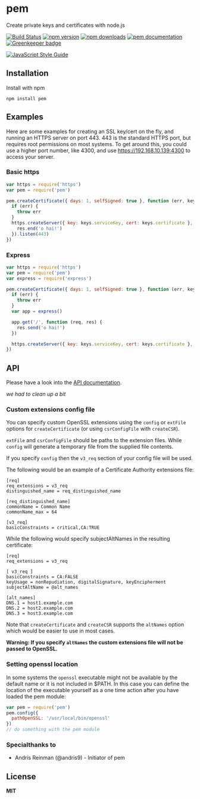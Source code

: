 pem
===

Create private keys and certificates with node.js

[![Build Status](https://secure.travis-ci.org/Dexus/pem.png)](http://travis-ci.org/Dexus/pem) [![npm version](https://badge.fury.io/js/pem.svg)](http://badge.fury.io/js/pem) [![npm downloads](https://img.shields.io/npm/dt/pem.svg)](https://www.npmjs.com/package/pem) [![pem documentation](https://img.shields.io/badge/pem-documentation-0099ff.svg?style=flat)](https://www.deineagentur.com/projects/pem) [![Greenkeeper badge](https://badges.greenkeeper.io/Dexus/pem.svg)](https://greenkeeper.io/)


[![JavaScript Style Guide](https://cdn.rawgit.com/standard/standard/master/badge.svg)](https://github.com/standard/standard)

## Installation

Install with npm

    npm install pem

## Examples

Here are some examples for creating an SSL key/cert on the fly, and running an HTTPS server on port 443.  443 is the standard HTTPS port, but requires root permissions on most systems.  To get around this, you could use a higher port number, like 4300, and use https://192.168.10.139:4300 to access your server.

### Basic https
```javascript
var https = require('https')
var pem = require('pem')

pem.createCertificate({ days: 1, selfSigned: true }, function (err, keys) {
  if (err) {
    throw err
  }
  https.createServer({ key: keys.serviceKey, cert: keys.certificate }, function (req, res) {
    res.end('o hai!')
  }).listen(443)
})
```

###  Express
```javascript
var https = require('https')
var pem = require('pem')
var express = require('express')

pem.createCertificate({ days: 1, selfSigned: true }, function (err, keys) {
  if (err) {
    throw err
  }
  var app = express()

  app.get('/', function (req, res) {
    res.send('o hai!')
  })

  https.createServer({ key: keys.serviceKey, cert: keys.certificate }, app).listen(443)
})
```

## API
Please have a look into the [API documentation](https://www.deineagentur.com/projects/pem/index.html).

_we had to clean up a bit_
<!--
### Create a dhparam key

Use `createDhparam` for creating dhparam keys

    pem.createDhparam(keyBitsize, callback)

Where

  * **keyBitsize** is an optional size of the key, defaults to 512 (bit)
  * **callback** is a callback function with an error object and `{dhparam}`

### Create a ecparam key

Use `createEcparam` for creating ecparam keys

    pem.createEcparam(keyName, callback)

Where

  * **keyName** is an optional name of the key curves name, defaults to secp256k1
  * **callback** is a callback function with an error object and `{ecparam}`

### Create a private key

Use `createPrivateKey` for creating private keys

    pem.createPrivateKey(keyBitsize, [options,] callback)

Where

  * **keyBitsize** is an optional size of the key, defaults to 2048 (bit)
  * **options** is an optional object of the cipher and password (both required for encryption), defaults {cipher:'',password:''}
  (ciphers:["aes128", "aes192", "aes256", "camellia128", "camellia192", "camellia256", "des", "des3", "idea"])
  * **callback** is a callback function with an error object and `{key}`

### Create a Certificate Signing Request

Use `createCSR` for creating certificate signing requests

    pem.createCSR(options, callback)

Where

  * **options** is an optional options object
  * **callback** is a callback function with an error object and `{csr, clientKey}`

Possible options are the following

  * **clientKey** is an optional client key to use
  * **clientKeyPassword** the optional password for `clientKey`
  * **keyBitsize** - if `clientKey` is undefined, bit size to use for generating a new key (defaults to 2048)
  * **hash** is a hash function to use (either `md5`, `sha1` or `sha256`, defaults to `sha256`)
  * **country** is a CSR country field
  * **state** is a CSR state field
  * **locality** is a CSR locality field
  * **organization** is a CSR organization field
  * **organizationUnit** is a CSR organizational unit field
  * **commonName** is a CSR common name field (defaults to `192.168.10.139`)
  * **altNames** is a list (`Array`) of subjectAltNames in the subjectAltName field (optional)
  * **emailAddress** is a CSR email address field
  * **csrConfigFile** is a CSR config file

### Create a certificate

Use `createCertificate` for creating private keys

    pem.createCertificate(options, callback)

Where

  * **options** is an optional options object
  * **callback** is a callback function with an error object and `{certificate, csr, clientKey, serviceKey}`

Possible options include all the options for `createCSR` - in case `csr` parameter is not defined and a new
CSR needs to be generated.

In addition, possible options are the following

  * **serviceKey** is a private key for signing the certificate, if not defined a new one is generated
  * **serviceKeyPassword** Password of the service key
  * **serviceCertificate** is the optional certificate for the `serviceKey`
  * **serial** is the unique serial number for the signed certificate, required if `serviceCertificate` is defined
  * **selfSigned** - if set to true and `serviceKey` is not defined, use `clientKey` for signing
  * **csr** is a CSR for the certificate, if not defined a new one is generated
  * **days** is the certificate expire time in days
  * **extFile** extension config file - **without** `-extensions v3_req`
  * **config** extension config file - **with** `-extensions v3_req`

### Export a public key

Use `getPublicKey` for exporting a public key from a private key, CSR or certificate

    pem.getPublicKey(certificate, callback)

Where

  * **certificate** is a PEM encoded private key, CSR or certificate
  * **callback** is a callback function with an error object and `{publicKey}`

### Read certificate info

Use `readCertificateInfo` for reading subject data from a certificate or a CSR

    pem.readCertificateInfo(certificate, callback)

Where

  * **certificate** is a PEM encoded CSR or a certificate
  * **callback** is a callback function with an error object and `{serial, country, state, locality, organization, organizationUnit, commonName, emailAddress, validity{start, end}, san{dns, ip, email}?, issuer{country, state, locality, organization, organizationUnit}, signatureAlgorithm, publicKeyAlgorithm, publicKeySize }`

? *san* is only present if the CSR or certificate has SAN entries.

*signatureAlgorithm, publicKeyAlgorithm and publicKeySize* only available if supportet and can parsed form openssl output

### Get fingerprint

Use `getFingerprint` to get the default SHA1 fingerprint for a certificate

    pem.getFingerprint(certificate, [hash], callback)

Where

  * **certificate** is a PEM encoded certificate
  * **hash** is a hash function to use (either `md5`, `sha1` or `sha256`, defaults to `sha1`)
  * **callback** is a callback function with an error object and `{fingerprint}`

### Get modulus

Use `getModulus` to get the modulus for a certificate, a CSR or a private key. Modulus can be useful to check that a Private Key Matches a Certificate

    pem.getModulus(certificate, [password], [hash], callback)

Where

  * **certificate** is a PEM encoded certificate, CSR or private key
  * **password** is an optional passphrase for passpharse protected certificates
  * **hash** is an optional hash function to use (up to now `md5` supported) (default: none)
  * **callback** is a callback function with an error object and `{modulus}`

### Get DH parameter information

Use `getDhparamInfo` to get the size and prime of DH parameters.

    pem.getDhparamInfo(dhparam, callback)

Where

  * **dhparam** is a PEM encoded DH parameters string
  * **callback** is a callback function with an error object and `{size, prime}`


### Export to a PKCS12 keystore

Use `createPkcs12` to export a certificate, the private key and optionally any signing or intermediate CA certificates to a PKCS12 keystore.

	pem.createPkcs12(clientKey, certificate, p12Password, [options], callback)

Where

* **clientKey** is a PEM encoded private key
* **certificate** is a PEM encoded certificate
* **p12Password** is the password of the exported keystore
* **options** is an optional options object with `cipher`, (one of "aes128", "aes192", "aes256", "camellia128", "camellia192", "camellia256", "des", "des3" or "idea"), `clientKeyPassword` and `certFiles` (an array of additional certificates to include - e.g. CA certificates)
* **callback** is a callback function with an error object and `{pkcs12}` (binary)

### Read a PKCS12 keystore

Use `readPkcs12` to read a certificate, private key and CA certificates from a PKCS12 keystore.

	pem.readPkcs12(bufferOrPath, [options], callback)

Where

* **bufferOrPath** is a PKCS12 keystore as a [Buffer](https://nodejs.org/api/buffer.html) or the path to a file
* **options** is an optional options object with `clientKeyPassword` which will be used to encrypt the stored key and `p12Password` which will be used to open the keystore
* **callback** is a callback function with an error object and `{key: String, cert: String, ca: Array}`

### Check a PKCS12 keystore

Use `checkPkcs12` to check a PKCS12 keystore.

	pem.checkPkcs12(bufferOrPath, [passphrase], callback)

Where

* **bufferOrPath** is a PKCS12 keystore as a [Buffer](https://nodejs.org/api/buffer.html) or the path to a file
* **passphrase** is an optional passphrase which will be used to open the keystore
* **callback** is a callback function with an error object and a boolean as arguments

### Verify a certificate signing chain

Use `verifySigningChain` to assert that a given certificate has a valid signing chain.

    pem.verifySigningChain(certificate, ca, callback)

Where

* **certificate** is a PEM encoded certificate string
* **ca** is a PEM encoded CA certificate string or an array of certificate strings
* **callback** is a callback function with an error object and a boolean as arguments

### Check a certificate file

Use `checkCertificate` to check / verify consistency of a certificate.

    pem.checkCertificate(certificate, callback)

Where

* **certificate** is a PEM encoded certificate string
* **callback** is a callback function with an error object and a boolean as arguments
-->

### Custom extensions config file

You can specify custom OpenSSL extensions using the `config` or `extFile` options for `createCertificate` (or using `csrConfigFile` with `createCSR`).

`extFile` and `csrConfigFile` should be paths to the extension files. While `config` will generate a temporary file from the supplied file contents.

If you specify `config` then the `v3_req` section of your config file will be used.

The following would be an example of a Certificate Authority extensions file:

    [req]
    req_extensions = v3_req
    distinguished_name = req_distinguished_name

    [req_distinguished_name]
    commonName = Common Name
    commonName_max = 64

    [v3_req]
    basicConstraints = critical,CA:TRUE

While the following would specify subjectAltNames in the resulting certificate:

    [req]
    req_extensions = v3_req

    [ v3_req ]
    basicConstraints = CA:FALSE
    keyUsage = nonRepudiation, digitalSignature, keyEncipherment
    subjectAltName = @alt_names

    [alt_names]
    DNS.1 = host1.example.com
    DNS.2 = host2.example.com
    DNS.3 = host3.example.com

Note that `createCertificate` and `createCSR` supports the `altNames` option which would be easier to use in most cases.

**Warning: If you specify `altNames` the custom extensions file will not be passed to OpenSSL.**

### Setting openssl location

In some systems the `openssl` executable might not be available by the default name or it is not included in $PATH. In this case you can define the location of the executable yourself as a one time action after you have loaded the pem module:

```javascript
var pem = require('pem')
pem.config({
  pathOpenSSL: '/usr/local/bin/openssl'
})
// do something with the pem module
```

### Specialthanks to

- Andris Reinman (@andris9) - Initiator of pem

## License

**MIT**
